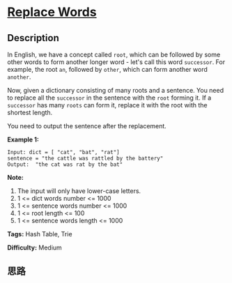 # [Replace Words][title]

## Description

In English, we have a concept called `root`, which can be followed by some
other words to form another longer word - let's call this word `successor`.
For example, the root `an`, followed by `other`, which can form another word
`another`.

Now, given a dictionary consisting of many roots and a sentence. You need to
replace all the `successor` in the sentence with the `root` forming it. If a
`successor` has many `roots` can form it, replace it with the root with the
shortest length.

You need to output the sentence after the replacement.

**Example 1:**
            Input: dict = [ "cat", "bat", "rat"]    sentence = "the cattle was rattled by the battery"    Output:  "the cat was rat by the bat"    



**Note:**

  1. The input will only have lower-case letters.
  2. 1 <= dict words number <= 1000
  3. 1 <= sentence words number <= 1000
  4. 1 <= root length <= 100
  5. 1 <= sentence words length <= 1000




**Tags:** Hash Table, Trie

**Difficulty:** Medium

## 思路

[title]: https://leetcode.com/problems/replace-words
